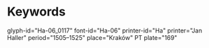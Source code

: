 # Keywords
glyph-id="Ha-06_0117"
font-id="Ha-06"
printer-id="Ha"
printer="Jan Haller"
period="1505–1525"
place="Kraków"
PT plate="169"
